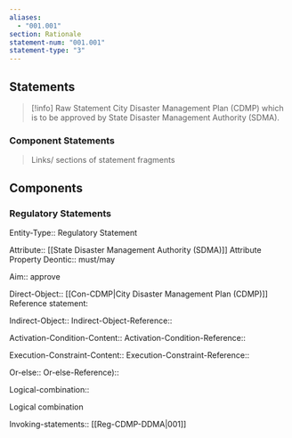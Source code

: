 ```yaml
---
aliases:
  - "001.001"
section: Rationale
statement-num: "001.001"
statement-type: "3"
---
```


## Statements 
> [!info] Raw Statement
> City Disaster Management Plan (CDMP) which is to be approved by State Disaster Management Authority (SDMA).


### Component Statements
> Links/ sections of statement fragments 
## Components
### Regulatory Statements

Entity-Type:: Regulatory Statement

Attribute:: [[State Disaster Management Authority (SDMA)]]
	Attribute Property
Deontic:: must/may

Aim:: approve

Direct-Object:: [[Con-CDMP|City Disaster Management Plan (CDMP)]]
	Reference statement:

Indirect-Object::
Indirect-Object-Reference::

Activation-Condition-Content::
Activation-Condition-Reference::

Execution-Constraint-Content::
Execution-Constraint-Reference::

Or-else::
Or-else-Reference)::

Logical-combination::

Logical combination 

Invoking-statements:: [[Reg-CDMP-DDMA|001]]
